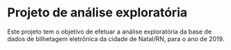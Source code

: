 # Projeto de análise exploratória

Este projeto tem o objetivo de efetuar a análise exploratória da base de dados de bilhetagem eletrônica da cidade de Natal/RN, para o ano de 2019.
